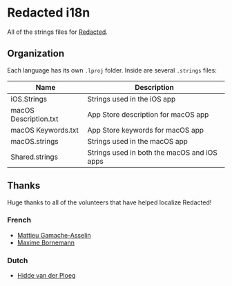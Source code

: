 # Redacted i18n

All of the strings files for [Redacted](https://itunes.apple.com/app/redacted/id984968384?mt=12&uo=6&at=1l3vmtU&ct=).


## Organization

Each language has its own `.lproj` folder. Inside are several `.strings` files:

| Name                  | Description                                 |
|-----------------------|---------------------------------------------|
| iOS.Strings           | Strings used in the iOS app                 |
| macOS Description.txt | App Store description for macOS app         |
| macOS Keywords.txt    | App Store keywords for macOS app            |
| macOS.strings         | Strings used in the macOS app               |
| Shared.strings        | Strings used in both the macOS and iOS apps |


## Thanks

Huge thanks to all of the volunteers that have helped localize Redacted!

### French

* [Mattieu Gamache-Asselin](https://twitter.com/MattieuGA)
* [Maxime Bornemann](https://twitter.com/MBornemann)


### Dutch

* [Hidde van der Ploeg](https://twitter.com/hiddevdploeg)
